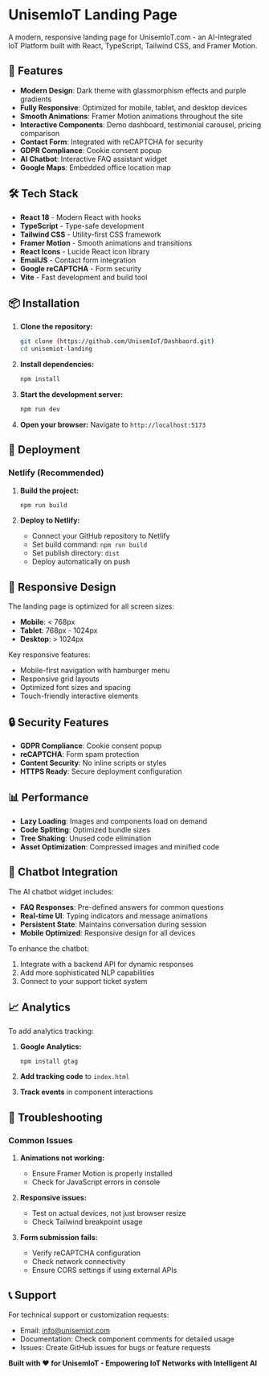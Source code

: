 # UnisemIoT Landing Page

A modern, responsive landing page for UnisemIoT.com - an AI-Integrated IoT Platform built with React, TypeScript, Tailwind CSS, and Framer Motion.

## 🚀 Features

- **Modern Design**: Dark theme with glassmorphism effects and purple gradients
- **Fully Responsive**: Optimized for mobile, tablet, and desktop devices
- **Smooth Animations**: Framer Motion animations throughout the site
- **Interactive Components**: Demo dashboard, testimonial carousel, pricing comparison
- **Contact Form**: Integrated with reCAPTCHA for security
- **GDPR Compliance**: Cookie consent popup
- **AI Chatbot**: Interactive FAQ assistant widget
- **Google Maps**: Embedded office location map

## 🛠️ Tech Stack

- **React 18** - Modern React with hooks
- **TypeScript** - Type-safe development
- **Tailwind CSS** - Utility-first CSS framework
- **Framer Motion** - Smooth animations and transitions
- **React Icons** - Lucide React icon library
- **EmailJS** - Contact form integration
- **Google reCAPTCHA** - Form security
- **Vite** - Fast development and build tool

## 📦 Installation

1. **Clone the repository:**
   ```bash
   git clone (https://github.com/UnisemIoT/Dashbaord.git)
   cd unisemiot-landing
   ```

2. **Install dependencies:**
   ```bash
   npm install
   ```

3. **Start the development server:**
   ```bash
   npm run dev
   ```

4. **Open your browser:**
   Navigate to `http://localhost:5173`



## 🚀 Deployment

### Netlify (Recommended)

1. **Build the project:**
   ```bash
   npm run build
   ```

2. **Deploy to Netlify:**
   - Connect your GitHub repository to Netlify
   - Set build command: `npm run build`
   - Set publish directory: `dist`
   - Deploy automatically on push



## 📱 Responsive Design

The landing page is optimized for all screen sizes:

- **Mobile**: < 768px
- **Tablet**: 768px - 1024px  
- **Desktop**: > 1024px

Key responsive features:
- Mobile-first navigation with hamburger menu
- Responsive grid layouts
- Optimized font sizes and spacing
- Touch-friendly interactive elements

## 🔒 Security Features

- **GDPR Compliance**: Cookie consent popup
- **reCAPTCHA**: Form spam protection
- **Content Security**: No inline scripts or styles
- **HTTPS Ready**: Secure deployment configuration

## 📊 Performance

- **Lazy Loading**: Images and components load on demand
- **Code Splitting**: Optimized bundle sizes
- **Tree Shaking**: Unused code elimination
- **Asset Optimization**: Compressed images and minified code

## 🤖 Chatbot Integration

The AI chatbot widget includes:
- **FAQ Responses**: Pre-defined answers for common questions
- **Real-time UI**: Typing indicators and message animations
- **Persistent State**: Maintains conversation during session
- **Mobile Optimized**: Responsive design for all devices

To enhance the chatbot:
1. Integrate with a backend API for dynamic responses
2. Add more sophisticated NLP capabilities
3. Connect to your support ticket system

## 📈 Analytics

To add analytics tracking:

1. **Google Analytics:**
   ```bash
   npm install gtag
   ```

2. **Add tracking code** to `index.html`

3. **Track events** in component interactions

## 🐛 Troubleshooting

### Common Issues

1. **Animations not working:**
   - Ensure Framer Motion is properly installed
   - Check for JavaScript errors in console

2. **Responsive issues:**
   - Test on actual devices, not just browser resize
   - Check Tailwind breakpoint usage

3. **Form submission fails:**
   - Verify reCAPTCHA configuration
   - Check network connectivity
   - Ensure CORS settings if using external APIs

## 📞 Support

For technical support or customization requests:
- Email: info@unisemiot.com
- Documentation: Check component comments for detailed usage
- Issues: Create GitHub issues for bugs or feature requests

**Built with ❤️ for UnisemIoT - Empowering IoT Networks with Intelligent AI**
